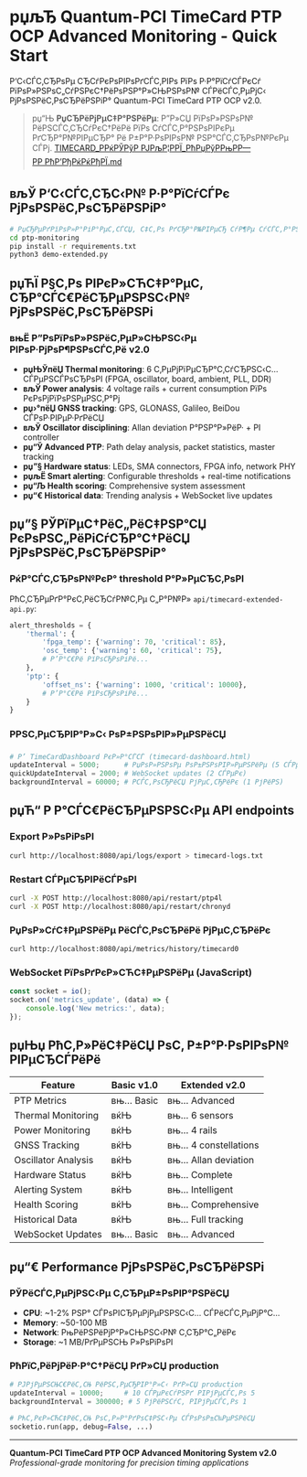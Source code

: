 ﻿# рџљЂ Quantum-PCI TimeCard PTP OCP Advanced Monitoring - Quick Start

Р‘С‹СЃС‚СЂРѕРµ СЂСѓРєРѕРІРѕРґСЃС‚РІРѕ РїРѕ Р·Р°РїСѓСЃРєСѓ РїРѕР»РЅРѕС„СѓРЅРєС†РёРѕРЅР°Р»СЊРЅРѕР№ СЃРёСЃС‚РµРјС‹ РјРѕРЅРёС‚РѕСЂРёРЅРіР° Quantum-PCI TimeCard PTP OCP v2.0.

> рџ“Њ **РџСЂРёРјРµС‡Р°РЅРёРµ**: Р”Р»СЏ РїРѕР»РЅРѕР№ РёРЅСЃС‚СЂСѓРєС†РёРё РїРѕ СѓСЃС‚Р°РЅРѕРІРєРµ РґСЂР°Р№РІРµСЂР° Рё Р±Р°Р·РѕРІРѕР№ РЅР°СЃС‚СЂРѕР№РєРµ СЃРј. [TIMECARD_РРќРЎРўР РЈРљР¦РРЇ_РћРџРўРРњРР—РР РћР’РђРќРќРђРЇ.md](../docs/architecture.md)

## вљЎ Р‘С‹СЃС‚СЂС‹Р№ Р·Р°РїСѓСЃРє РјРѕРЅРёС‚РѕСЂРёРЅРіР°

```bash
# РџСЂРµРґРїРѕР»Р°РіР°РµС‚СЃСЏ, С‡С‚Рѕ РґСЂР°Р№РІРµСЂ СѓР¶Рµ СѓСЃС‚Р°РЅРѕРІР»РµРЅ
cd ptp-monitoring
pip install -r requirements.txt
python3 demo-extended.py
```

## рџЋЇ Р§С‚Рѕ РІРєР»СЋС‡Р°РµС‚ СЂР°СЃС€РёСЂРµРЅРЅС‹Р№ РјРѕРЅРёС‚РѕСЂРёРЅРі

### вњЁ Р”РѕРїРѕР»РЅРёС‚РµР»СЊРЅС‹Рµ РІРѕР·РјРѕР¶РЅРѕСЃС‚Рё v2.0
- **рџЊЎпёЏ Thermal monitoring**: 6 С‚РµРјРїРµСЂР°С‚СѓСЂРЅС‹С… СЃРµРЅСЃРѕСЂРѕРІ (FPGA, oscillator, board, ambient, PLL, DDR)
- **вљЎ Power analysis**: 4 voltage rails + current consumption РїРѕ РєРѕРјРїРѕРЅРµРЅС‚Р°Рј
- **рџ›°пёЏ GNSS tracking**: GPS, GLONASS, Galileo, BeiDou СЃРѕР·РІРµР·РґРёСЏ
- **вљЎ Oscillator disciplining**: Allan deviation Р°РЅР°Р»РёР· + PI controller
- **рџ“Ў Advanced PTP**: Path delay analysis, packet statistics, master tracking
- **рџ”§ Hardware status**: LEDs, SMA connectors, FPGA info, network PHY
- **рџљЁ Smart alerting**: Configurable thresholds + real-time notifications
- **рџ“Љ Health scoring**: Comprehensive system assessment
- **рџ“€ Historical data**: Trending analysis + WebSocket live updates

## рџ”§ РЎРїРµС†РёС„РёС‡РЅР°СЏ РєРѕРЅС„РёРіСѓСЂР°С†РёСЏ РјРѕРЅРёС‚РѕСЂРёРЅРіР°

### РќР°СЃС‚СЂРѕР№РєР° threshold Р°Р»РµСЂС‚РѕРІ
РћС‚СЂРµРґР°РєС‚РёСЂСѓР№С‚Рµ С„Р°Р№Р» `api/timecard-extended-api.py`:

```python
alert_thresholds = {
    'thermal': {
        'fpga_temp': {'warning': 70, 'critical': 85},
        'osc_temp': {'warning': 60, 'critical': 75},
        # Р’Р°С€Рё РїРѕСЂРѕРіРё...
    },
    'ptp': {
        'offset_ns': {'warning': 1000, 'critical': 10000},
        # Р’Р°С€Рё РїРѕСЂРѕРіРё...
    }
}
```

### РРЅС‚РµСЂРІР°Р»С‹ РѕР±РЅРѕРІР»РµРЅРёСЏ
```python
# Р’ TimeCardDashboard РєР»Р°СЃСЃ (timecard-dashboard.html)
updateInterval = 5000;      # РџРѕР»РЅРѕРµ РѕР±РЅРѕРІР»РµРЅРёРµ (5 СЃРµРє)
quickUpdateInterval = 2000; # WebSocket updates (2 СЃРµРє)
backgroundInterval = 60000; # РСЃС‚РѕСЂРёСЏ РјРµС‚СЂРёРє (1 РјРёРЅ)
```

## рџЋ“ Р Р°СЃС€РёСЂРµРЅРЅС‹Рµ API endpoints

### Export Р»РѕРіРѕРІ
```bash
curl http://localhost:8080/api/logs/export > timecard-logs.txt
```

### Restart СЃРµСЂРІРёСЃРѕРІ
```bash
curl -X POST http://localhost:8080/api/restart/ptp4l
curl -X POST http://localhost:8080/api/restart/chronyd
```

### РџРѕР»СѓС‡РµРЅРёРµ РёСЃС‚РѕСЂРёРё РјРµС‚СЂРёРє
```bash
curl http://localhost:8080/api/metrics/history/timecard0
```

### WebSocket РїРѕРґРєР»СЋС‡РµРЅРёРµ (JavaScript)
```javascript
const socket = io();
socket.on('metrics_update', (data) => {
    console.log('New metrics:', data);
});
```

## рџЊџ РћС‚Р»РёС‡РёСЏ РѕС‚ Р±Р°Р·РѕРІРѕР№ РІРµСЂСЃРёРё

| Feature | Basic v1.0 | Extended v2.0 |
|---------|------------|---------------|
| PTP Metrics | вњ… Basic | вњ… Advanced |
| Thermal Monitoring | вќЊ | вњ… 6 sensors |
| Power Monitoring | вќЊ | вњ… 4 rails |
| GNSS Tracking | вќЊ | вњ… 4 constellations |
| Oscillator Analysis | вќЊ | вњ… Allan deviation |
| Hardware Status | вќЊ | вњ… Complete |
| Alerting System | вќЊ | вњ… Intelligent |
| Health Scoring | вќЊ | вњ… Comprehensive |
| Historical Data | вќЊ | вњ… Full tracking |
| WebSocket Updates | вњ… Basic | вњ… Advanced |

## рџ“€ Performance РјРѕРЅРёС‚РѕСЂРёРЅРі

### РЎРёСЃС‚РµРјРЅС‹Рµ С‚СЂРµР±РѕРІР°РЅРёСЏ
- **CPU**: ~1-2% РЅР° СЃРѕРІСЂРµРјРµРЅРЅС‹С… СЃРёСЃС‚РµРјР°С…
- **Memory**: ~50-100 MB
- **Network**: РњРёРЅРёРјР°Р»СЊРЅС‹Р№ С‚СЂР°С„РёРє
- **Storage**: ~1 MB/РґРµРЅСЊ Р»РѕРіРѕРІ

### РћРїС‚РёРјРёР·Р°С†РёСЏ РґР»СЏ production
```python
# РЈРјРµРЅСЊС€РёС‚СЊ РёРЅС‚РµСЂРІР°Р»С‹ РґР»СЏ production
updateInterval = 10000;     # 10 СЃРµРєСѓРЅРґ РІРјРµСЃС‚Рѕ 5
backgroundInterval = 300000; # 5 РјРёРЅСѓС‚ РІРјРµСЃС‚Рѕ 1

# РћС‚РєР»СЋС‡РёС‚СЊ РѕС‚Р»Р°РґРѕС‡РЅС‹Рµ СЃРѕРѕР±С‰РµРЅРёСЏ
socketio.run(app, debug=False, ...)
```

---
**Quantum-PCI TimeCard PTP OCP Advanced Monitoring System v2.0**  
*Professional-grade monitoring for precision timing applications*
